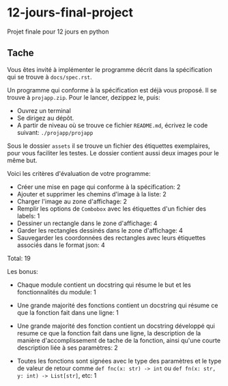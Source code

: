 # 12-jours-final-project
Projet finale pour 12 jours en python

## Tache

Vous êtes invité à implémenter le programme décrit dans la spécification qui
se trouve à `docs/spec.rst`.

Un programme qui conforme à la spécification est déjà vous proposé. Il se
trouve à `projapp.zip`. Pour le lancer, dezippez le, puis:

- Ouvrez un terminal
- Se dirigez au dépôt.
- A partir de niveau où se trouve ce fichier `README.md`, écrivez le code
  suivant: `./projapp/projapp`

Sous le dossier `assets` il se trouve un fichier des étiquettes exemplaires,
pour vous faciliter les testes. Le dossier contient aussi deux images pour le
même but.

Voici les critères d'évaluation de votre programme:

- Créer une mise en page qui conforme à la spécification: 2
- Ajouter et supprimer les chemins d'image à la liste: 2
- Charger l'image au zone d'affichage: 2
- Remplir les options de `Combobox` avec les étiquettes d'un fichier des
  labels: 1
- Dessiner un rectangle dans le zone d'affichage: 4
- Garder les rectangles dessinés dans le zone d'affichage: 4
- Sauvegarder les coordonnées des rectangles avec leurs étiquettes associés
  dans le format json: 4

Total: 19

Les bonus:

- Chaque module contient un docstring qui résume le but et les fonctionnalités
  du module: 1

- Une grande majorité des fonctions contient un docstring qui résume ce que la
  fonction fait dans une ligne: 1

- Une grande majorité des fonction contient un docstring développé qui resume
  ce que la fonction fait dans une ligne, la description de la manière
  d'accomplissement de tache de la fonction, ainsi qu'une courte description
  liée à ses paramètres: 2

- Toutes les fonctions sont signées avec le type des paramètres et le type de
  valeur de retour comme `def fnc(x: str) -> int` ou `def fn(x: str, y: int)
  -> List[str]`, etc: 1
